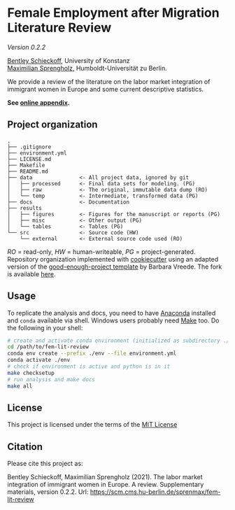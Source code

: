 # Female Employment after Migration Literature Review

_Version 0.2.2_

[Bentley Schieckoff](mailto:bentley.schieckoff@uni-konstanz.de), University of Konstanz <br />
[Maximilian Sprengholz](mailto:maximilian.sprengholz@hu-berlin.de), Humboldt-Universität zu Berlin.

We provide a review of the literature on the labor market integration of immigrant women in Europe and some current descriptive statistics.

__See [online appendix](http://pages.cms.hu-berlin.de/sprenmax/fem-lit-review/).__


## Project organization

```
.
├── .gitignore
├── environment.yml
├── LICENSE.md
├── Makefile
├── README.md
├── data               <- All project data, ignored by git
│   ├── processed      <- Final data sets for modeling. (PG)
│   ├── raw            <- The original, immutable data dump (RO)
│   └── temp           <- Intermediate, transformed data (PG)
├── docs               <- Documentation
├── results
│   ├── figures        <- Figures for the manuscript or reports (PG)
│   ├── misc           <- Other output (PG)
│   └── tables         <- Tables (PG)
└── src                <- Source code (HW)
    └── external       <- External source code used (RO)

```
*RO* = read-only, *HW* = human-writeable, *PG* = project-generated. Repository organization implemented with [cookiecutter](https://github.com/cookiecutter/cookiecutter) using an adapted version of the [good-enough-project template](https://github.com/bvreede/good-enough-project) by Barbara Vreede. The fork is available [here](https://github.com/maximilian-sprengholz/good-enough-project).

## Usage

To replicate the analysis and docs, you need to have [Anaconda](https://www.anaconda.com/products/individual) installed and `conda` available via shell. Windows users probably need [Make](https://www.gnu.org/software/make/) too. Do the following in your shell:

```bash
# create and activate conda environment (initialized as subdirectory ./env)
cd /path/to/fem-lit-review
conda env create --prefix ./env --file environment.yml
conda activate ./env
# check if environment is active and python is in it
make checksetup
# run analysis and make docs
make all
```

## License

This project is licensed under the terms of the [MIT License](/LICENSE.md)

## Citation

Please cite this project as:

Bentley Schieckoff, Maximilian Sprengholz (2021). The labor market integration of
immigrant women in Europe. A review. Supplementary materials, version 0.2.2. Url: https://scm.cms.hu-berlin.de/sprenmax/fem-lit-review
